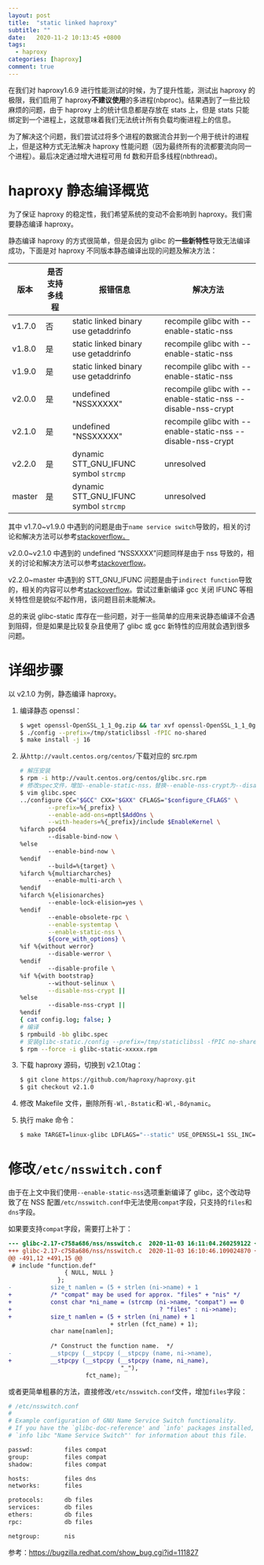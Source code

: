 ```yaml
---
layout: post
title:  "static linked haproxy"
subtitle: ""
date:   2020-11-2 10:13:45 +0800
tags:
  - haproxy
categories: [haproxy]
comment: true
---
```


在我们对 haproxy1.6.9 进行性能测试的时候，为了提升性能，测试出 haproxy 的极限，我们启用了 haproxy**不建议使用**的多进程(nbproc)。结果遇到了一些比较麻烦的问题，由于 haproxy 上的统计信息都是存放在 stats 上，但是 stats 只能绑定到一个进程上，这就意味着我们无法统计所有负载均衡进程上的信息。

为了解决这个问题，我们尝试过将多个进程的数据流合并到一个用于统计的进程上，但是这种方式无法解决 haproxy 性能问题（因为最终所有的流都要流向同一个进程）。最后决定通过增大进程可用 fd 数和开启多线程(nbthread)。

# haproxy 静态编译概览

为了保证 haproxy 的稳定性，我们希望系统的变动不会影响到 haproxy。我们需要静态编译 haproxy。

静态编译 haproxy 的方式很简单，但是会因为 glibc 的**一些新特性**导致无法编译成功，下面是对 haproxy 不同版本静态编译出现的问题及解决方法：

| 版本   | 是否支持多线程 | 报错信息                              | 解决方法                                                     |
| ------ | -------------- | ------------------------------------- | ------------------------------------------------------------ |
| v1.7.0 | 否             | static linked binary use getaddrinfo  | recompile glibc with --enable-static-nss                     |
| v1.8.0 | 是             | static linked binary use getaddrinfo  | recompile glibc with --enable-static-nss                     |
| v1.9.0 | 是             | static linked binary use getaddrinfo  | recompile glibc with --enable-static-nss                     |
| v2.0.0 | 是             | undefined "NSSXXXXX"                  | recompile glibc with --enable-static-nss --disable-nss-crypt |
| v2.1.0 | 是             | undefined "NSSXXXXX"                  | recompile glibc with --enable-static-nss --disable-nss-crypt |
| v2.2.0 | 是             | dynamic STT_GNU_IFUNC symbol `strcmp` | unresolved                                                   |
| master | 是             | dynamic STT_GNU_IFUNC symbol `strcmp` | unresolved                                                   |

其中 v1.7.0~v1.9.0 中遇到的问题是由于`name service switch`导致的，相关的讨论和解决方法可以参考[stackoverflow。](https://stackoverflow.com/questions/2725255/create-statically-linked-binary-that-uses-getaddrinfo)

v2.0.0~v2.1.0 中遇到的 undefined “NSSXXXX”问题同样是由于 nss 导致的，相关的讨论和解决方法可以参考[stackoverflow](https://stackoverflow.com/questions/21465648/updating-openssl-now-link-error-with-nsslow)。

v2.2.0~master 中遇到的 STT_GNU_IFUNC 问题是由于`indirect function`导致的，相关的内容可以参考[stackoverflow](https://stackoverflow.com/questions/26277283/gcc-linking-libc-static-and-some-other-library-dynamically-revisited)。尝试过重新编译 gcc 关闭 IFUNC 等相关特性但是貌似不起作用，该问题目前未能解决。

总的来说 glibc-static 库存在一些问题，对于一些简单的应用来说静态编译不会遇到阻碍，但是如果是比较复杂且使用了 glibc 或 gcc 新特性的应用就会遇到很多问题。

# 详细步骤

以 v2.1.0 为例，静态编译 haproxy。

1. 编译静态 openssl：

   ```bash
   $ wget openssl-OpenSSL_1_1_0g.zip && tar xvf openssl-OpenSSL_1_1_0g.zip
   $ ./config --prefix=/tmp/staticlibssl -fPIC no-shared
   $ make install -j 16
   ```

2. 从`http://vault.centos.org/centos/`下载对应的 src.rpm

   ```bash
   # 解压安装
   $ rpm -i http://vault.centos.org/centos/glibc.src.rpm
   # 修改spec文件，增加--enable-static-nss，替换--enable-nss-crypt为--disable-nss-crypt
   $ vim glibc.spec
   ../configure CC="$GCC" CXX="$GXX" CFLAGS="$configure_CFLAGS" \
           --prefix=%{_prefix} \
           --enable-add-ons=nptl$AddOns \
           --with-headers=%{_prefix}/include $EnableKernel \
   %ifarch ppc64
           --disable-bind-now \
   %else
           --enable-bind-now \
   %endif
           --build=%{target} \
   %ifarch %{multiarcharches}
           --enable-multi-arch \
   %endif
   %ifarch %{elisionarches}
           --enable-lock-elision=yes \
   %endif
           --enable-obsolete-rpc \
           --enable-systemtap \
           --enable-static-nss \
           ${core_with_options} \
   %if %{without werror}
           --disable-werror \
   %endif
           --disable-profile \
   %if %{with bootstrap}
           --without-selinux \
           --disable-nss-crypt ||
   %else
           --disable-nss-crypt ||
   %endif
   { cat config.log; false; }
   # 编译
   $ rpmbuild -bb glibc.spec
   # 安装glibc-static./config --prefix=/tmp/staticlibssl -fPIC no-shared
   $ rpm --force -i glibc-static-xxxxx.rpm
   ```

3. 下载 haproxy 源码，切换到 v2.1.0tag：

   ```bash
   $ git clone https://github.com/haproxy/haproxy.git
   $ git checkout v2.1.0
   ```

2. 修改 Makefile 文件，删除所有`-Wl,-Bstatic`和`-Wl,-Bdynamic`。
3. 执行 make 命令：

   ```bash
   $ make TARGET=linux-glibc LDFLAGS="--static" USE_OPENSSL=1 SSL_INC=/tmp/staticlibssl/include SSL_LIB=/tmp/staticlibssl/lib USE_THREAD=1 USE_ZLIB=1 USE_STATIC_PCRE=1 USE_LD=1 -j 16
   ```

# 修改`/etc/nsswitch.conf`

由于在上文中我们使用`--enable-static-nss`选项重新编译了 glibc，这个改动导致了在 NSS 配置`/etc/nsswitch.conf`中无法使用`compat`字段，只支持的`files`和`dns`字段。

如果要支持`compat`字段，需要打上补丁：

```diff
--- glibc-2.17-c758a686/nss/nsswitch.c  2020-11-03 16:11:04.260259122 +0800
+++ glibc-2.17-c758a686/nss/nsswitch.c  2020-11-03 16:10:46.109024870 +0800
@@ -491,12 +491,15 @@
 # include "function.def"
                { NULL, NULL }
              };
-           size_t namlen = (5 + strlen (ni->name) + 1
+           /* "compat" may be used for approx. "files" + "nis" */
+           const char *ni_name = (strcmp (ni->name, "compat") == 0
+                                          ? "files" : ni->name);
+           size_t namlen = (5 + strlen (ni_name) + 1
                             + strlen (fct_name) + 1);
            char name[namlen];
 
            /* Construct the function name.  */
-           __stpcpy (__stpcpy (__stpcpy (name, ni->name),
+           __stpcpy (__stpcpy (__stpcpy (name, ni_name),
                                "_"),
                      fct_name);
```

或者更简单粗暴的方法，直接修改`/etc/nsswitch.conf`文件，增加`files`字段：

```bash
# /etc/nsswitch.conf
#
# Example configuration of GNU Name Service Switch functionality.
# If you have the `glibc-doc-reference' and `info' packages installed, try:
# `info libc "Name Service Switch"' for information about this file.

passwd:         files compat
group:          files compat
shadow:         files compat

hosts:          files dns
networks:       files

protocols:      db files
services:       db files
ethers:         db files
rpc:            db files

netgroup:       nis
```

参考：https://bugzilla.redhat.com/show_bug.cgi?id=111827